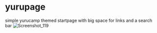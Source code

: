 # yurupage
simple yurucamp themed startpage with big space for links and a search bar
![Screenshot_119](https://user-images.githubusercontent.com/62636423/128668343-85cc3bd4-6d10-45bd-b5c3-4e748479cfd5.png)
